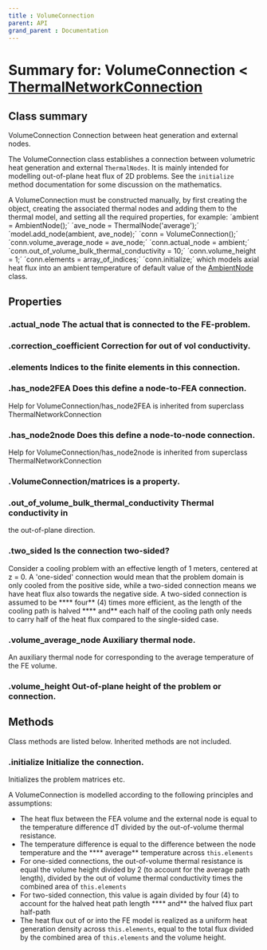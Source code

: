 ```yaml
---
title : VolumeConnection
parent: API
grand_parent : Documentation
---
```

# Summary for: **VolumeConnection**  < [ThermalNetworkConnection](ThermalNetworkConnection.html)

## Class summary

VolumeConnection Connection between heat generation and external nodes.

The VolumeConnection class establishes a connection between
volumetric heat generation and external `ThermalNodes`. It is mainly
intended for modelling out-of-plane heat flux of 2D problems. See the
`initialize` method documentation for some discussion on the
mathematics.

A VolumeConnection must be constructed manually, by first creating
the object, creating the associated thermal nodes and adding them to
the thermal model, and setting all the required properties, for
example:
´ambient = AmbientNode();´
´ave_node = ThermalNode('average');´
´model.add_node(ambient, ave_node);´
´conn = VolumeConnection();´
´conn.volume_average_node = ave_node;´
´conn.actual_node = ambient;´
´conn.out_of_volume_bulk_thermal_conductivity = 10;´
´conn.volume_height = 1;´
´conn.elements = array_of_indices;´
´conn.initialize;´
which models axial heat flux into an ambient temperature of default
value of the [AmbientNode](AmbientNode.html) class.

## Properties

### .**actual_node** The actual that is connected to the FE-problem.

### .**correction_coefficient** Correction for out of vol conductivity.

### .**elements** Indices to the finite elements in this connection.

### .**has_node2FEA** Does this define a node-to-FEA connection.
Help for VolumeConnection/has_node2FEA is inherited from superclass ThermalNetworkConnection

### .**has_node2node** Does this define a node-to-node connection.
Help for VolumeConnection/has_node2node is inherited from superclass ThermalNetworkConnection

### .VolumeConnection/**matrices** is a property.

### .**out_of_volume_bulk_thermal_conductivity** Thermal conductivity in
the out-of-plane direction.

### .**two_sided** Is the connection two-sided?

Consider a cooling problem with an effective length of 1 meters,
centered at z = 0. A 'one-sided' connection would mean that the
problem domain is only cooled from the positive side, while a
two-sided connection means we have heat flux also towards the
negative side. A two-sided connection is assumed to be **** four**
(4) times more efficient, as the length of the cooling path is
halved **** and** each half of the cooling path only needs to carry
half of the heat flux compared to the single-sided case.

### .**volume_average_node** Auxiliary thermal node.

An auxiliary thermal node for corresponding to the average
temperature of the FE volume.

### .**volume_height** Out-of-plane height of the problem or connection.


## Methods

Class methods are listed below. Inherited methods are not included.

### .**initialize** Initialize the connection.

Initializes the problem matrices etc.

A VolumeConnection is modelled according to the following principles and
assumptions:
* The heat flux between the FEA volume and the external node is equal
to the temperature difference dT divided by the out-of-volume thermal
resistance.
* The temperature difference is equal to the difference between the
node temperature and the **** average** temperature across `this.elements`
* For one-sided connections, the out-of-volume thermal resistance is equal
the volume height divided by 2 (to account for the average path
length), divided by the out of volume thermal conductivity times the
combined area of `this.elements`
* For two-sided connection, this value is again divided by four (4)
to account for the halved heat path length **** and** the halved flux
part half-path
* The heat flux out of or into the FE model is realized as a uniform
heat generation density across `this.elements`, equal to the total flux
divided by the combined area of `this.elements` and the volume height.


